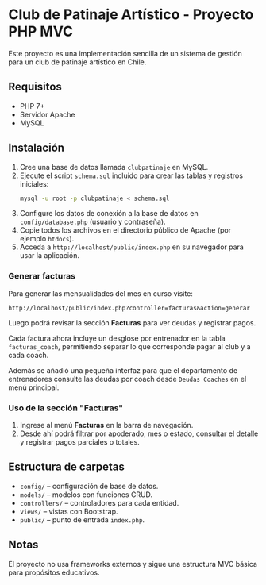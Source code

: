 # Club de Patinaje Artístico - Proyecto PHP MVC

Este proyecto es una implementación sencilla de un sistema de gestión para un club de patinaje artístico en Chile.

## Requisitos
- PHP 7+
- Servidor Apache
- MySQL

## Instalación
1. Cree una base de datos llamada `clubpatinaje` en MySQL.
2. Ejecute el script `schema.sql` incluido para crear las tablas y registros iniciales:
   ```bash
   mysql -u root -p clubpatinaje < schema.sql
   ```
3. Configure los datos de conexión a la base de datos en `config/database.php` (usuario y contraseña).
4. Copie todos los archivos en el directorio público de Apache (por ejemplo `htdocs`).
5. Acceda a `http://localhost/public/index.php` en su navegador para usar la aplicación.

### Generar facturas
Para generar las mensualidades del mes en curso visite:
```
http://localhost/public/index.php?controller=facturas&action=generar
```
Luego podrá revisar la sección **Facturas** para ver deudas y registrar pagos.

Cada factura ahora incluye un desglose por entrenador en la tabla `facturas_coach`, permitiendo separar lo que corresponde pagar al club y a cada coach.

Además se añadió una pequeña interfaz para que el departamento de entrenadores consulte las deudas por coach desde `Deudas Coaches` en el menú principal.



### Uso de la sección "Facturas"
1. Ingrese al menú **Facturas** en la barra de navegación.
2. Desde ahí podrá filtrar por apoderado, mes o estado, consultar el detalle y registrar pagos parciales o totales.

## Estructura de carpetas
- `config/` – configuración de base de datos.
- `models/` – modelos con funciones CRUD.
- `controllers/` – controladores para cada entidad.
- `views/` – vistas con Bootstrap.
- `public/` – punto de entrada `index.php`.

## Notas
El proyecto no usa frameworks externos y sigue una estructura MVC básica para propósitos educativos.
